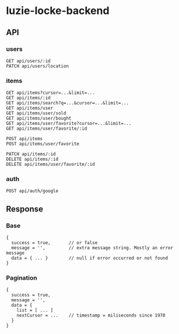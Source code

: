 # luzie-locke-backend

## API
### users
```
GET api/users/:id  
PATCH api/users/location
```

### items
```
GET api/items?cursor=...&limit=...
GET api/items/:id
GET api/items/search?q=...&cursor=...&limit=...
GET api/items/user
GET api/items/user/sold
GET api/items/user/bought
GET api/items/user/favorite?cursor=...&limit=...
GET api/items/user/favorite/:id

POST api/items
POST api/items/user/favorite

PATCH api/items/:id
DELETE api/items/:id
DELETE api/items/user/favorite/:id
```

### auth
```
POST api/auth/google
```

## Response
### Base
```
{ 
  success = true,       // or false
  message = '',         // extra message string. Mostly an error message
  data = { ... }        // null if error occurred or not found
}
```

### Pagination
```
{ 
  success = true,       
  message = '',         
  data = { 
    list = [ ... ]
    nextCursor = ...    // timestamp = miliseconds since 1970
  }
}
```
